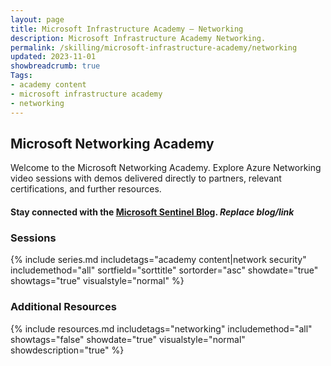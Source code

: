 ```yaml
---
layout: page
title: Microsoft Infrastructure Academy — Networking
description: Microsoft Infrastructure Academy Networking.
permalink: /skilling/microsoft-infrastructure-academy/networking
updated: 2023-11-01
showbreadcrumb: true
Tags:
- academy content
- microsoft infrastructure academy
- networking
---
```


## Microsoft Networking Academy
Welcome to the Microsoft Networking Academy. Explore Azure Networking video sessions with demos delivered directly to partners, relevant certifications, and further resources.

#### Stay connected with the [Microsoft Sentinel Blog](https://techcommunity.microsoft.com/t5/microsoft-sentinel-blog/bg-p/MicrosoftSentinelBlog). *Replace blog/link*

### Sessions
{% include series.md 
    includetags="academy content|network security" includemethod="all" 
    sortfield="sorttitle" sortorder="asc" showdate="true" showtags="true" 
    visualstyle="normal" 
%}

### Additional Resources

{% include resources.md 
    includetags="networking"
    includemethod="all" 
    showtags="false" 
    showdate="true" 
    visualstyle="normal" 
    showdescription="true"
%}